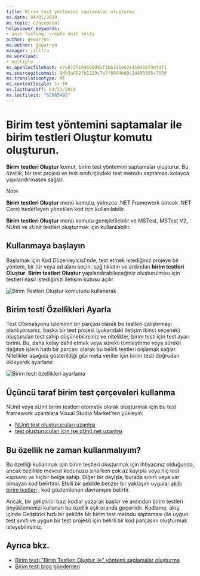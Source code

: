 ```yaml
---
title: Birim test yöntemini saplamalar oluşturma
ms.date: 04/01/2019
ms.topic: conceptual
helpviewer_keywords:
- unit testing, create unit tests
author: gewarren
ms.author: gewarren
manager: jillfra
ms.workload:
- multiple
ms.openlocfilehash: e7eb72f104560991f1bb191e62641041879df071
ms.sourcegitcommit: 94b3a052fb1229c7e7f8804b09c1d403385c7630
ms.translationtype: MT
ms.contentlocale: tr-TR
ms.lasthandoff: 04/23/2019
ms.locfileid: "62965492"
---
```

# <a name="create-unit-test-method-stubs-with-the-create-unit-tests-command"></a>Birim test yöntemini saptamalar ile birim testleri Oluştur komutu oluşturun.

**Birim testleri Oluştur** komut, birim test yöntemini saptamalar oluşturur. Bu özellik, bir test projesi ve test sınıfı içindeki test metodu saptaması kolayca yapılandırmasını sağlar.

> [!NOTE]
> **Birim testleri Oluştur** menü komutu, yalnızca .NET Framework (ancak .NET Core) hedefleyen yönetilen kod için kullanılabilir.

**Birim testleri Oluştur** menü komutu genişletilebilir ve MSTest, MSTest V2, NUnit ve xUnit testleri oluşturmak için kullanılabilir.

## <a name="get-started"></a>Kullanmaya başlayın

Başlamak için Kod Düzenleyicisi'nde, test etmek istediğiniz projeye bir yöntem, bir tür veya ad alanı seçin, sağ tıklatın ve ardından **birim testleri Oluştur**. **Birim testleri Oluştur** yapılandırabileceğiniz oluşturulması için testleri nasıl istediğinizi iletişim kutusu açılır.

![Birim Testleri Oluştur komutunu kullanarak](media/createunittestcommand.png)

## <a name="set-unit-test-traits"></a>Birim testi Özellikleri Ayarla

Test Otomasyonu işleminin bir parçası olarak bu testleri çalıştırmayı planlıyorsanız, başka bir test projesi (yukarıdaki iletişim ikinci seçenek) oluşturulan test sahip düşünebilirsiniz ve nitelikler, birim testi için test ayarı birimi. Bu, daha kolay dahil etmek veya sürekli tümleştirme veya sürekli dağıtım işlem hattı bir parçası olarak bu belirli testleri dışlamak sağlar. Nitelikler aşağıda gösterildiği gibi meta veriler için birim testi doğrudan ekleyerek ayarlanır.

![Birim testi özellikleri ayarlama](media/createunittest.png)

## <a name="use-third-party-unit-test-frameworks"></a>Üçüncü taraf birim test çerçeveleri kullanma

NUnit veya xUnit birim testleri otomatik olarak oluşturmak için bu test framework uzantılara Visual Studio Market'ten yükleyin:

* [NUnit test oluşturucuları uzantısı](https://marketplace.visualstudio.com/items?itemName=NUnitDevelopers.TestGeneratorNUnitextension)
* [test oluşturucuları için ise xUnit.net uzantısı](https://marketplace.visualstudio.com/items?itemName=BradWilson.xUnitnetTestExtensions)

## <a name="when-should-i-use-this-feature"></a>Bu özellik ne zaman kullanmalıyım?

Bu özelliği kullanmak için birim testleri oluşturmak için ihtiyacınız olduğunda, ancak özellikle mevcut kodunuzu sınarken çok az kayıpla veya hiç test kapsamı ve hiçbir belge sahip. Diğer bir deyişle, burada sınırlı veya var olmayan kod belirtimi. Etkili bir şekilde benzer bir yaklaşım uygular [akıllı birim testleri](https://devblogs.microsoft.com/devops/introducing-smart-unit-tests/) , kod gözlemlenen davranışını belirtir.

Ancak, bir geliştirici bazı kodlar yazarak başlar ve ardından birim testleri önyüklemenizi kullanan bu özellik eşit oranda geçerlidir. Kodlama, akış içinde Geliştirici hızlı bir şekilde bir birim test metodu saptaması (ile uygun test sınıfı ve uygun bir test projesi) için belirli bir kod parçasını oluşturmak isteyebilirsiniz.

## <a name="see-also"></a>Ayrıca bkz.

- [Birim testi "Birim Testleri Oluştur ile" yöntemi saplamalar oluşturma](https://devblogs.microsoft.com/devops/creating-unit-test-method-stubs-with-create-unit-tests/)
- [Birim testi blog gönderileri](https://devblogs.microsoft.com/devops/?s=unit+testing)
